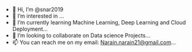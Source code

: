 - 👋 Hi, I’m @snar2019
- 👀 I’m interested in ...
- 🌱 I’m currently learning Machine Learning, Deep Learning and Cloud Deployment...
- 💞️ I’m looking to collaborate on Data science Projects...
- 📫 You can reach me on my email: Narain.narain21@gmail.com...

<!---
snar2019/snar2019 is a ✨ special ✨ repository because its `README.md` (this file) appears on your GitHub profile.
You can click the Preview link to take a look at your changes.
--->
